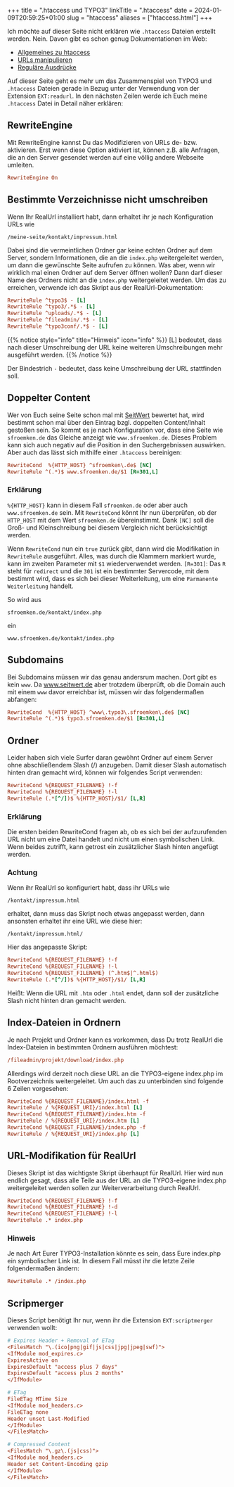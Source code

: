 +++
title = ".htaccess und TYPO3"
linkTitle = ".htaccess"
date = 2024-01-09T20:59:25+01:00
slug = "htaccess"
aliases = ["htaccess.html"]
+++

Ich möchte auf dieser Seite nicht erklären wie `.htaccess` Dateien erstellt werden. Nein. Davon gibt es schon genug Dokumentationen im Web:

- [Allgemeines zu htaccess](http://de.selfhtml.org/servercgi/server/htaccess.htm)
- [URLs manipulieren](http://de.selfhtml.org/servercgi/server/rewrite.htm)
- [Reguläre Ausdrücke](http://de.selfhtml.org/perl/sprache/regexpr.htm)

Auf dieser Seite geht es mehr um das Zusammenspiel von TYPO3 und `.htaccess` Dateien gerade in Bezug unter der Verwendung von der Extension `EXT:readurl`. In den nächsten Zeilen werde ich Euch meine `.htaccess` Datei in Detail näher erklären:

## RewriteEngine

Mit RewriteEngine kannst Du das Modifizieren von URLs de- bzw. aktivieren. Erst wenn diese Option aktiviert ist, können z.B. alle Anfragen, die an den Server gesendet werden auf eine völlig andere Webseite umleiten.

```ini
RewriteEngine On
```

## Bestimmte Verzeichnisse nicht umschreiben

Wenn Ihr RealUrl installiert habt, dann erhaltet ihr je nach Konfiguration URLs wie

```shell
/meine-seite/kontakt/impressum.html
```

Dabei sind die vermeintlichen Ordner gar keine echten Ordner auf dem Server, sondern Informationen, die an die `index.php` weitergeleitet werden, um dann die gewünschte Seite aufrufen zu können. Was aber, wenn wir wirklich mal einen Ordner auf dem Server öffnen wollen? Dann darf dieser Name des Ordners nicht an die `index.php` weitergeleitet werden. Um das zu erreichen, verwende ich das Skript aus der RealUrl-Dokumentation:

```ini
RewriteRule ^typo3$ - [L]
RewriteRule ^typo3/.*$ - [L]
RewriteRule ^uploads/.*$ - [L]
RewriteRule ^fileadmin/.*$ - [L]
RewriteRule ^typo3conf/.*$ - [L]
```

{{% notice style="info" title="Hinweis" icon="info" %}}
[L] bedeutet, dass nach dieser Umschreibung der URL keine weiteren Umschreibungen mehr ausgeführt werden.
{{% /notice %}}

Der Bindestrich `-` bedeutet, dass keine Umschreibung der URL stattfinden soll.

## Doppelter Content

Wer von Euch seine Seite schon mal mit [SeitWert](https://www.seitwert.de) bewertet hat, wird bestimmt schon mal über den Eintrag bzgl. doppelten Content/Inhalt gestoßen sein. So kommt es je nach Konfiguration vor, dass eine Seite wie `sfroemken.de` das Gleiche anzeigt wie `www.sfroemken.de`. Dieses Problem kann sich auch negativ auf die Position in den Suchergebnissen auswirken. Aber auch das lässt sich mithilfe einer `.htaccess` bereinigen:

```ini
RewriteCond  %{HTTP_HOST} ^sfroemken\.de$ [NC]
RewriteRule ^(.*)$ www.sfroemken.de/$1 [R=301,L]
```

### Erklärung

`%{HTTP_HOST}` kann in diesem Fall `sfroemken.de` oder aber auch `www.sfroemken.de` sein. Mit `RewriteCond` könnt Ihr nun überprüfen, ob der `HTTP_HOST` mit dem Wert `sfroemken.de` übereinstimmt. Dank `[NC]` soll die Groß- und Kleinschreibung bei diesem Vergleich nicht berücksichtigt werden.

Wenn `RewriteCond` nun ein `true` zurück gibt, dann wird die Modifikation in `RewriteRule` ausgeführt. Alles, was durch die Klammern markiert wurde, kann im zweiten Parameter mit `$1` wiederverwendet werden. `[R=301]`: Das `R` steht für `redirect` und die `301` ist ein bestimmter Servercode, mit dem bestimmt wird, dass es sich bei dieser Weiterleitung, um eine `Parmanente Weiterleitung` handelt.

So wird aus

```shell
sfroemken.de/kontakt/index.php
```

ein

```shell
www.sfroemken.de/kontakt/index.php
```

## Subdomains

Bei Subdomains müssen wir das genau andersrum machen. Dort gibt es kein `www`. Da www.seitwert.de aber trotzdem überprüft, ob die Domain auch mit einem `www` davor erreichbar ist, müssen wir das folgendermaßen abfangen:

```ini
RewriteCond  %{HTTP_HOST} ^www\.typo3\.sfroemken\.de$ [NC]
RewriteRule ^(.*)$ typo3.sfroemken.de/$1 [R=301,L]
```

## Ordner

Leider haben sich viele Surfer daran gewöhnt Ordner auf einem Server ohne abschließendem Slash (/) anzugeben. Damit dieser Slash automatisch hinten dran gemacht wird, können wir folgendes Script verwenden:

```ini
RewriteCond %{REQUEST_FILENAME} !-f
RewriteCond %{REQUEST_FILENAME} !-l
RewriteRule (.*[^/])$ %{HTTP_HOST}/$1/ [L,R]
```

### Erklärung

Die ersten beiden RewriteCond fragen ab, ob es sich bei der aufzurufenden URL nicht um eine Datei handelt und nicht um einen symbolischen Link. Wenn beides zutrifft, kann getrost ein zusätzlicher Slash hinten angefügt werden.

### Achtung
Wenn ihr RealUrl so konfiguriert habt, dass ihr URLs wie

```shell
/kontakt/impressum.html
```

erhaltet, dann muss das Skript noch etwas angepasst werden, dann ansonsten erhaltet ihr eine URL wie diese hier:

```shell
/kontakt/impressum.html/
```

Hier das angepasste Skript:

```ini
RewriteCond %{REQUEST_FILENAME} !-f
RewriteCond %{REQUEST_FILENAME} !-l
RewriteCond %{REQUEST_FILENAME} (^.htm$|^.html$)
RewriteRule (.*[^/])$ %{HTTP_HOST}/$1/ [L,R]
```

Heißt: Wenn die URL mit `.htm` oder `.html` endet, dann soll der zusätzliche Slash nicht hinten dran gemacht werden.

## Index-Dateien in Ordnern

Je nach Projekt und Ordner kann es vorkommen, dass Du trotz RealUrl die Index-Dateien in bestimmten Ordnern ausführen möchtest:

```ini
/fileadmin/projekt/download/index.php
```

Allerdings wird derzeit noch diese URL an die TYPO3-eigene index.php im Rootverzeichnis weitergeleitet. Um auch das zu unterbinden sind folgende 6 Zeilen vorgesehen:

```ini
RewriteCond %{REQUEST_FILENAME}/index.html -f
RewriteRule / %{REQUEST_URI}/index.html [L]
RewriteCond %{REQUEST_FILENAME}/index.htm -f
RewriteRule / %{REQUEST_URI}/index.htm [L]
RewriteCond %{REQUEST_FILENAME}/index.php -f
RewriteRule / %{REQUEST_URI}/index.php [L]
```

## URL-Modifikation für RealUrl

Dieses Skript ist das wichtigste Skript überhaupt für RealUrl. Hier wird nun endlich gesagt, dass alle Teile aus der URL an die TYPO3-eigene index.php weitergeleitet werden sollen zur Weiterverarbeitung durch RealUrl.

```ini
RewriteCond %{REQUEST_FILENAME} !-f
RewriteCond %{REQUEST_FILENAME} !-d
RewriteCond %{REQUEST_FILENAME} !-l
RewriteRule .* index.php
```

### Hinweis

Je nach Art Eurer TYPO3-Installation könnte es sein, dass Eure index.php ein symbolischer Link ist. In diesem Fall müsst ihr die letzte Zeile folgendermaßen ändern:

```ini
RewriteRule .* /index.php
```

## Scripmerger

Dieses Script benötigt Ihr nur, wenn ihr die Extension `EXT:scriptmerger` verwenden wollt:

```ini
# Expires Header + Removal of ETag
<FilesMatch "\.(ico|png|gif|js|css|jpg|jpeg|swf)">
<IfModule mod_expires.c>
ExpiresActive on
ExpiresDefault "access plus 7 days"
ExpiresDefault "access plus 2 months"
</IfModule>

# ETag
FileETag MTime Size
<IfModule mod_headers.c>
FileETag none
Header unset Last-Modified
</IfModule>
</FilesMatch>

# Compressed Content
<FilesMatch "\.gz\.(js|css)">
<IfModule mod_headers.c>
Header set Content-Encoding gzip
</IfModule>
</FilesMatch>
```
